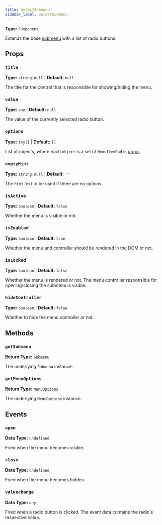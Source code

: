 ```yaml
---
title: SelectSubmenu
sidebar_label: SelectSubmenu
---
```


**Type:** `Component`

Extends the base [submenu](./submenu.md) with a list of radio buttons.

## Props

### `title`

**Type:** `string|null` | **Default:** `null`

The title for the control that is responsible for showing/hiding the menu.

### `value`

**Type:** `any` | **Default:** `null`

The value of the currently selected radio button.

### `options`

**Type:** `any[]` | **Default:** `[]`

List of objects, where each `object` is a set of `MenuItemRadio` [props](../menu-item-radio.md#props).

### `emptyHint`

**Type:** `string|null` | **Default:** `''`

The `hint` text to be used if there are no options.

### `isActive`

**Type:** `boolean` | **Default:** `false`

Whether the menu is visible or not.

### `isEnabled`

**Type:** `boolean` | **Default:** `true`

Whether the menu and controller should be rendered in the DOM or not.

### `isLocked`

**Type:** `boolean` | **Default:** `false`

Whether the menu is rendered or not. The menu controller responsible for opening/closing the 
submenu is visible.

### `hideController`

**Type:** `boolean` | **Default:** `false`

Whether to hide the menu controller or not.

## Methods

### `getSubmenu`

**Return Type:** [`Submenu`](./submenu.md)

The underlying `Submenu` instance.

### `getMenuOptions`

**Return Type:** [`MenuOptions`](../menu-options.md)

The underlying `MenuOptions` instance.

## Events

### `open`

**Data Type:** `undefined`

Fired when the menu becomes visible.

### `close`

**Data Type:** `undefined`

Fired when the menu becomes hidden.

### `valuechange`

**Data Type:** `any`

Fired when a radio button is clicked. The event data contains the radio's respective value.